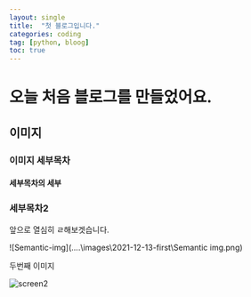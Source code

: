 ```yaml
---
layout: single
title:  "첫 블로그입니다."
categories: coding
tag: [python, bloog]
toc: true
---
```

# 오늘 처음 블로그를 만들었어요.

## 이미지

### 이미지 세부목차

#### 세부목차의 세부

### 세부목차2



앞으로 열심히 ㄹ해보겟습니다.



![Semantic-img](..\..\images\2021-12-13-first\Semantic img.png)





두번째 이미지

![screen2](..\..\images\2021-12-13-first\screen2.png)
